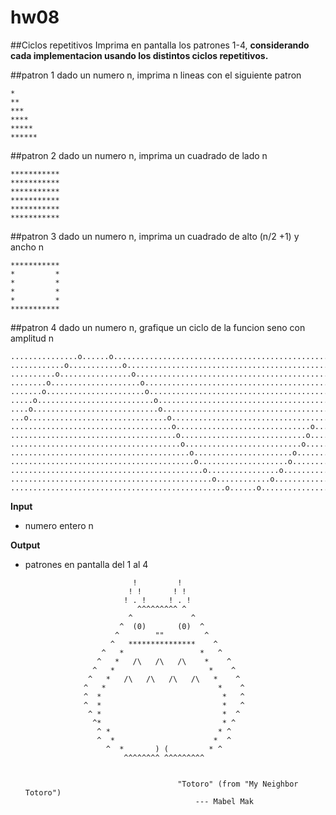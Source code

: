 # hw08
##Ciclos repetitivos
Imprima en pantalla los  patrones 1-4, **considerando cada implementacion usando los distintos ciclos repetitivos.**

##patron 1
dado un numero n, imprima n lineas con el siguiente patron

```
*
**
***
****
*****
******
```

##patron 2
dado un numero n, imprima un cuadrado de lado n

```
***********
***********
***********
***********
***********
***********
```

##patron 3
dado un numero n, imprima un cuadrado de alto (n/2 +1) y ancho n
```
***********
*         *
*         *
*         *
*         *
***********
```

##patron 4
dado un numero n,  grafique un ciclo de la funcion seno con amplitud n
```
...............o......o.......................................................
............o............o....................................................
..........o................o..................................................
........o....................o................................................
.......o......................o...............................................
.....o..........................o.............................................
....o............................o............................................
...o...............................o..........................................
....................................o..............................o..........
.....................................o............................o...........
......................................o..........................o............
........................................o......................o..............
.........................................o....................o...............
...........................................o................o.................
.............................................o............o...................
................................................o......o......................
```





**Input**
  + numero entero n
  
**Output**
+ patrones en pantalla  del 1 al 4





                              !         !          
                             ! !       ! !          
                            ! . !     ! . !          
                               ^^^^^^^^^ ^            
                             ^             ^          
                           ^  (0)       (0)  ^       
                          ^        ""         ^       
                         ^   ***************    ^     
                       ^   *                 *   ^    
                      ^   *   /\   /\   /\    *    ^   
                     ^   *                     *    ^
                    ^   *   /\   /\   /\   /\   *    ^
                   ^   *                         *    ^
                   ^  *                           *   ^
                   ^  *                           *   ^
                    ^ *                           *  ^  
                     ^*                           * ^ 
                      ^ *                        * ^
                      ^  *                      *  ^
                        ^  *       ) (         * ^
                            ^^^^^^^^ ^^^^^^^^^ 


                                        "Totoro" (from "My Neighbor Totoro")
                                            --- Mabel Mak 



